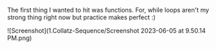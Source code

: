The first thing I wanted to hit was functions. For, while loops aren't my strong thing
right now but practice makes perfect :)

![Screenshot](1.Collatz-Sequence/Screenshot 2023-06-05 at 9.50.14 PM.png)